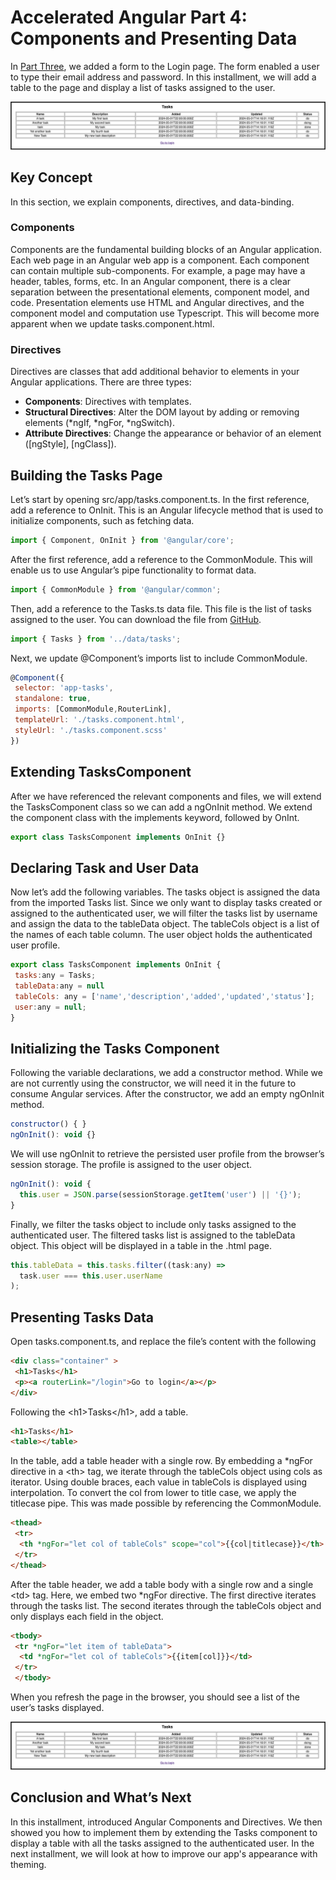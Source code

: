 # **Accelerated Angular Part 4: Components and Presenting Data**

In [Part Three](https://www.linkedin.com/pulse/accelerated-angular-part-3-forms-user-interaction-jonathan-gold-pyjyf/), we added a form to the Login page. The form enabled a user to type their email address and password. In this installment, we will add a table to the page and display a list of tasks assigned to the user.

![aa-04-01](aa-04-01.png)

## **Key Concept**

In this section, we explain components, directives, and data-binding.

### **Components**

Components are the fundamental building blocks of an Angular application. Each web page in an Angular web app is a component. Each component can contain multiple sub-components. For example, a page may have a header, tables, forms, etc. In an Angular component, there is a clear separation between the presentational elements, component model, and code. Presentation elements use HTML and Angular directives, and the component model and computation use Typescript. This will become more apparent when we update tasks.component.html.

### **Directives**

Directives are classes that add additional behavior to elements in your Angular applications. There are three types:

* **Components**: Directives with templates.  
* **Structural Directives**: Alter the DOM layout by adding or removing elements (\*ngIf, \*ngFor, \*ngSwitch).  
* **Attribute Directives**: Change the appearance or behavior of an element (\[ngStyle\], \[ngClass\]).

## **Building the Tasks Page**

Let’s start by opening src/app/tasks.component.ts. In the first reference, add a reference to OnInit. This is an Angular lifecycle method that is used to initialize components, such as fetching data.

```javascript
import { Component, OnInit } from '@angular/core';
```

After the first reference, add a reference to the CommonModule. This will enable us to use Angular’s pipe functionality to format data.

```javascript
import { CommonModule } from '@angular/common';
```

Then, add a reference to the Tasks.ts data file. This file is the list of tasks assigned to the user. You can download the file from [GitHub](https://github.com/trider/ng-task-tutorial).

```javascript
import { Tasks } from '../data/tasks';
```

Next, we update @Component’s imports list to include CommonModule.

```javascript
@Component({
 selector: 'app-tasks',
 standalone: true,
 imports: [CommonModule,RouterLink],
 templateUrl: './tasks.component.html',
 styleUrl: './tasks.component.scss'
})
```

## **Extending TasksComponent**

After we have referenced the relevant components and files, we will extend the TasksComponent class so we can add a ngOnInit method. We extend the component class with the implements keyword, followed by OnInt.

```javascript
export class TasksComponent implements OnInit {}
```

## **Declaring Task and User Data**

Now let’s add the following variables. The tasks object is assigned the data from the imported Tasks list. Since we only want to display tasks created or assigned to the authenticated user, we will filter the tasks list by username and assign the data to the tableData object. The tableCols object is a list of the names of each table column. The user object holds the authenticated user profile.

```javascript
export class TasksComponent implements OnInit {
 tasks:any = Tasks;
 tableData:any = null
 tableCols: any = ['name','description','added','updated','status'];
 user:any = null;
}
```

## **Initializing the Tasks Component**

Following the variable declarations, we add a constructor method. While we are not currently using the constructor, we will need it in the future to consume Angular services. After the constructor, we add an empty ngOnInit method.

```javascript
constructor() { }
ngOnInit(): void {}
```

We will use ngOnInit to retrieve the persisted user profile from the browser’s session storage. The profile is assigned to the user object.

```javascript
ngOnInit(): void {
  this.user = JSON.parse(sessionStorage.getItem('user') || '{}');
}
```

Finally, we filter the tasks object to include only tasks assigned to the authenticated user. The filtered tasks list is assigned to the tableData object. This object will be displayed in a table in the .html page.

```javascript
this.tableData = this.tasks.filter((task:any) =>
  task.user === this.user.userName
);
```

## **Presenting Tasks Data**

Open tasks.component.ts, and replace the file’s content with the following

```html
<div class="container" >
 <h1>Tasks</h1>
 <p><a routerLink="/login">Go to login</a></p>
</div>
```

Following the \<h1\>Tasks\</h1\>, add a table.

```html
<h1>Tasks</h1>
<table></table>
```

In the table, add a table header with a single row. By embedding a \*ngFor directive in a \<th\> tag, we iterate through the tableCols object using cols as iterator. Using double braces, each value in tableCols is displayed using interpolation. To convert the col from lower to title case, we apply the titlecase pipe. This was made possible by referencing the CommonModule.

```html
<thead>
 <tr>
  <th *ngFor="let col of tableCols" scope="col">{{col|titlecase}}</th>
 </tr>
</thead>
```

After the table header, we add a table body with a single row and a single \<td\> tag. Here, we embed two \*ngFor directive. The first directive iterates through the tasks list. The second iterates through the tableCols object and only displays each field in the object.

```html
<tbody>
 <tr *ngFor="let item of tableData">
  <td *ngFor="let col of tableCols">{{item[col]}}</td>
 </tr>
 </tbody>
```

When you refresh the page in the browser, you should see a list of the user’s tasks displayed.

![aa-04-01](aa-04-01.png)

## **Conclusion and What’s Next**

In this installment, introduced Angular Components and Directives. We then showed you how to implement them by extending the Tasks component to display a table with all the tasks assigned to the authenticated user. In the next installment, we will look at how to improve our app's appearance with theming.
